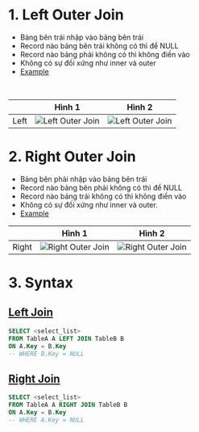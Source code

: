 # 1. Left Outer Join

- Bảng bên trái nhập vào bảng bên trái
- Record nào bảng bên trái không có thì để NULL
- Record nào bảng phải không có thì không điền vào
- Không có sự đối xứng như inner và outer
- [Example](https://github.com/K1ethoang/SQL-Server/blob/main/9.3.Left%20Right%20Join/left%20right%20join.sql)
<br>

||Hình 1|Hình 2|
|:--:|:---:|:---:|
|Left|![Left Outer Join](https://github.com/K1ethoang/SQL-Server/blob/main/9.3.Left%20Right%20Join/image/sql-left-outer-join1.png)|![Left Outer Join](https://github.com/K1ethoang/SQL-Server/blob/main/9.3.Left%20Right%20Join/image/sql-left-outer-join2.png)|


# 2. Right Outer Join

- Bảng bên phải nhập vào bảng bên trái
- Record nào bảng bên phải không có thì để NULL
- Record nào bảng trái không có thì không điền vào
- Không có sự đối xứng như inner và outer.
- [Example](https://github.com/K1ethoang/SQL-Server/blob/main/9.3.Left%20Right%20Join/left%20right%20join.sql)
  <br>

||Hình 1|Hình 2|
|:--:|:---:|:---:|
|Right|![Right Outer Join](https://github.com/K1ethoang/SQL-Server/blob/main/9.3.Left%20Right%20Join/image/sql-right-outer-join1.png)|![Right Outer Join](https://github.com/K1ethoang/SQL-Server/blob/main/9.3.Left%20Right%20Join/image/sql-right-outer-join2.png)|


# 3. Syntax

  ## [Left Join](#left-outer-join)

  ```SQL
  SELECT <select_list>
  FROM TableA A LEFT JOIN TableB B
  ON A.Key = B.Key
  -- WHERE B.Key = NULL
  ```

  ## [Right Join](#right-outer-join)
  ```SQL
  SELECT <select_list>
  FROM TableA A RIGHT JOIN TableB B
  ON A.Key = B.Key
  -- WHERE A.Key = NULL
  ```
